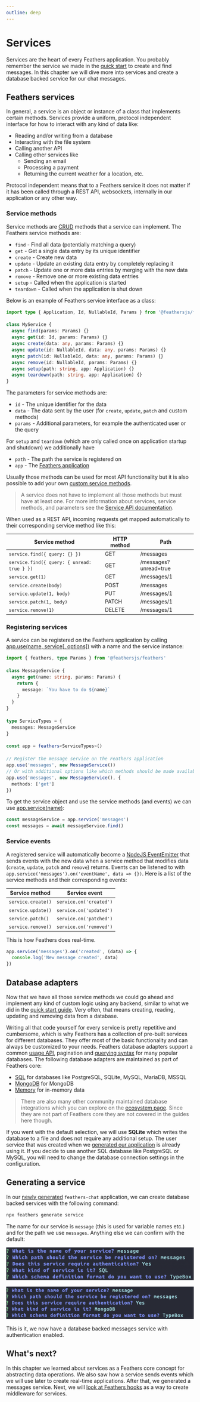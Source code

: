 ```yaml
---
outline: deep
---
```


# Services

Services are the heart of every Feathers application. You probably remember the service we made in the [quick start](./starting.md) to create and find messages. In this chapter we will dive more into services and create a database backed service for our chat messages.

## Feathers services

In general, a service is an object or instance of a class that implements certain methods. Services provide a uniform, protocol independent interface for how to interact with any kind of data like:

- Reading and/or writing from a database
- Interacting with the file system
- Calling another API
- Calling other services like
  - Sending an email
  - Processing a payment
  - Returning the current weather for a location, etc.

Protocol independent means that to a Feathers service it does not matter if it has been called through a REST API, websockets, internally in our application or any other way.

### Service methods

Service methods are [CRUD](https://en.wikipedia.org/wiki/Create,_read,_update_and_delete) methods that a service can implement. The Feathers service methods are:

- `find` - Find all data (potentially matching a query)
- `get` - Get a single data entry by its unique identifier
- `create` - Create new data
- `update` - Update an existing data entry by completely replacing it
- `patch` - Update one or more data entries by merging with the new data
- `remove` - Remove one or more existing data entries
- `setup` - Called when the application is started
- `teardown` - Called when the application is shut down

Below is an example of Feathers service interface as a class:

```ts
import type { Application, Id, NullableId, Params } from '@feathersjs/feathers'

class MyService {
  async find(params: Params) {}
  async get(id: Id, params: Params) {}
  async create(data: any, params: Params) {}
  async update(id: NullableId, data: any, params: Params) {}
  async patch(id: NullableId, data: any, params: Params) {}
  async remove(id: NullableId, params: Params) {}
  async setup(path: string, app: Application) {}
  async teardown(path: string, app: Application) {}
}
```

The parameters for service methods are:

- `id` - The unique identifier for the data
- `data` - The data sent by the user (for `create`, `update`, `patch` and custom methods)
- `params` - Additional parameters, for example the authenticated user or the query

For `setup` and `teardown` (which are only called once on application startup and shutdown) we additionally have

- `path` - The path the service is registered on
- `app` - The [Feathers application](./../../api/application.md)

Usually those methods can be used for most API functionality but it is also possible to add your own [custom service methods](../../api/services.md#custom-methods).

<BlockQuote type="info">

A service does not have to implement all those methods but must have at least one. For more information about services, service methods, and parameters see the [Service API documentation](../../api/services.md).

</BlockQuote>

When used as a REST API, incoming requests get mapped automatically to their corresponding service method like this:

| Service method                              | HTTP method | Path                  |
| ------------------------------------------- | ----------- | --------------------- |
| `service.find({ query: {} })`               | GET         | /messages             |
| `service.find({ query: { unread: true } })` | GET         | /messages?unread=true |
| `service.get(1)`                            | GET         | /messages/1           |
| `service.create(body)`                      | POST        | /messages             |
| `service.update(1, body)`                   | PUT         | /messages/1           |
| `service.patch(1, body)`                    | PATCH       | /messages/1           |
| `service.remove(1)`                         | DELETE      | /messages/1           |

### Registering services

A service can be registered on the Feathers application by calling [app.use(name, service[, options])](../../api/application.md#use-path-service) with a name and the service instance:

```ts
import { feathers, type Params } from '@feathersjs/feathers'

class MessageService {
  async get(name: string, params: Params) {
    return {
      message: `You have to do ${name}`
    }
  }
}

type ServiceTypes = {
  messages: MessageService
}

const app = feathers<ServiceTypes>()

// Register the message service on the Feathers application
app.use('messages', new MessageService())
// Or with additional options like which methods should be made available
app.use('messages', new MessageService(), {
  methods: ['get']
})
```

To get the service object and use the service methods (and events) we can use [app.service(name)](../../api/application.md#service-path):

```js
const messageService = app.service('messages')
const messages = await messageService.find()
```

### Service events

A registered service will automatically become a [NodeJS EventEmitter](https://nodejs.org/api/events.html) that sends events with the new data when a service method that modifies data (`create`, `update`, `patch` and `remove`) returns. Events can be listened to with `app.service('messages').on('eventName', data => {})`. Here is a list of the service methods and their corresponding events:

| Service method     | Service event           |
| ------------------ | ----------------------- |
| `service.create()` | `service.on('created')` |
| `service.update()` | `service.on('updated')` |
| `service.patch()`  | `service.on('patched')` |
| `service.remove()` | `service.on('removed')` |

This is how Feathers does real-time.

```js
app.service('messages').on('created', (data) => {
  console.log('New message created', data)
})
```

## Database adapters

Now that we have all those service methods we could go ahead and implement any kind of custom logic using any backend, similar to what we did in the [quick start guide](./starting.md). Very often, that means creating, reading, updating and removing data from a database.

Writing all that code yourself for every service is pretty repetitive and cumbersome, which is why Feathers has a collection of pre-built services for different databases. They offer most of the basic functionality and can always be customized to your needs. Feathers database adapters support a common [usage API](../../api/databases/common.md), pagination and [querying syntax](../../api/databases/querying.md) for many popular databases. The following database adapters are maintained as part of Feathers core:

- [SQL](../../api/databases/knex.md) for databases like PostgreSQL, SQLite, MySQL, MariaDB, MSSQL
- [MongoDB](../../api/databases/mongodb.md) for MongoDB
- [Memory](../../api/databases/memory.md) for in-memory data

<BlockQuote type="tip">

There are also many other community maintained database integrations which you can explore on the [ecosystem page](https://github.com/feathersjs/awesome-feathersjs#database). Since they are not part of Feathers core they are not covered in the guides here though.

</BlockQuote>

If you went with the default selection, we will use **SQLite** which writes the database to a file and does not require any additional setup. The user service that was created when we [generated our application](./generator.md) is already using it. If you decide to use another SQL database like PostgreSQL or MySQL, you will need to change the database connection settings in the configuration.

## Generating a service

In our [newly generated](./generator.md) `feathers-chat` application, we can create database backed services with the following command:

```sh
npx feathers generate service
```

The name for our service is `message` (this is used for variable names etc.) and for the path we use `messages`. Anything else we can confirm with the default:

<DatabaseBlock global-id="sql">

![feathers generate service prompts](./assets/generate-service.png)

</DatabaseBlock>

<DatabaseBlock global-id="mongodb">

![feathers generate service prompts](./assets/generate-service-mongodb.png)

</DatabaseBlock>

This is it, we now have a database backed messages service with authentication enabled.

## What's next?

In this chapter we learned about services as a Feathers core concept for abstracting data operations. We also saw how a service sends events which we will use later to create real-time applications. After that, we generated a messages service. Next, we will [look at Feathers hooks](./hooks.md) as a way to create middleware for services.
